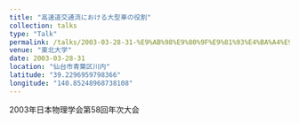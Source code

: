 ```yaml
---
title: "高速道交通流における大型車の役割"
collection: talks
type: "Talk"
permalink: /talks/2003-03-28-31-%E9%AB%98%E9%80%9F%E9%81%93%E4%BA%A4%E9%80%9A%E6%B5%81%E3%81%AB%E3%81%8A%E3%81%91%E3%82%8B%E5%A4%A7%E5%9E%8B%E8%BB%8A%E3%81%AE%E5%BD%B9%E5%89%B2
venue: "東北大学"
date: 2003-03-28-31
location: "仙台市青葉区川内"
latitude: "39.2296959798366"
longitude: "140.85248968738108"
---
```


2003年日本物理学会第58回年次大会
